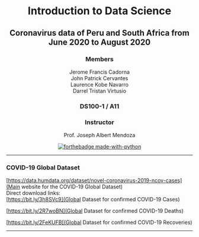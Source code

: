 <div align = "center">

# Introduction to Data Science


## Coronavirus data of Peru and South Africa from June 2020 to August 2020


### Members
Jerome Francis Cadorna<br>
John Patrick Cervantes<br>
Laurence Kobe Navarro<br>
Darrel Tristan Virtusio<br>

### DS100-1 / A11

### Instructor
Prof. Joseph Albert Mendoza

[![forthebadge made-with-python](http://ForTheBadge.com/images/badges/made-with-python.svg)](https://www.python.org/)

___
<div align = "justify">
  
### COVID-19 Global Dataset

[https://data.humdata.org/dataset/novel-coronavirus-2019-ncov-cases](Main website for the COVID-19 Global Dataset) <br>
Direct download links: <br>
[https://bit.ly/3h8SVc9](Global Dataset for confirmed COVID-19 Cases) <br>

[https://bit.ly/2R7woBN](Global Dataset for confirmed COVID-19 Deaths) <br>

[https://bit.ly/2FeKUFB[(Global Dataset for confirmed COVID-19 Recoveries) <br>

___

